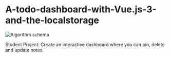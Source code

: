 # A-todo-dashboard-with-Vue.js-3-and-the-localstorage

![Algorithm schema](todo_dashboarde.png)

Student Project: Create an interactive dashboard where you can pin, delete and update notes.
